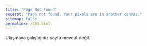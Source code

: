 ```yaml
---
title: "Page Not Found"
excerpt: "Page not found. Your pixels are in another canvas."
sitemap: false
permalink: /404.html
---
```


Ulaşmaya çalıştığınız sayfa mevcut değil.

<script type="text/javascript">
  var GOOG_FIXURL_LANG = 'en';
  var GOOG_FIXURL_SITE = '{{ site.url }}'
</script>
<script type="text/javascript"
  src="//linkhelp.clients.google.com/tbproxy/lh/wm/fixurl.js">
</script>
